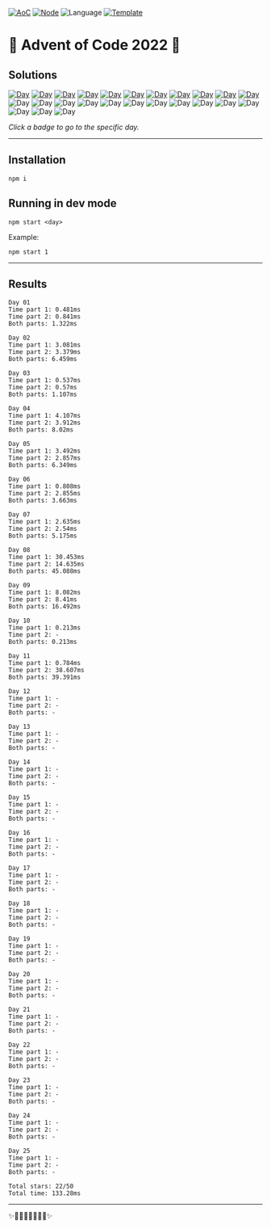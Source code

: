 <!-- Entries between SOLUTIONS and RESULTS tags are auto-generated -->

[![AoC](https://badgen.net/badge/AoC/2022/blue)](https://adventofcode.com/2022)
[![Node](https://badgen.net/badge/Node/v16.13.0+/blue)](https://nodejs.org/en/download/)
![Language](https://badgen.net/badge/Language/TypeScript/blue)
[![Template](https://badgen.net/badge/Template/aocrunner/blue)](https://github.com/caderek/aocrunner)

# 🎄 Advent of Code 2022 🎄

## Solutions

<!--SOLUTIONS-->

[![Day](https://badgen.net/badge/01/%E2%98%85%E2%98%85/green)](src/day01)
[![Day](https://badgen.net/badge/02/%E2%98%85%E2%98%85/green)](src/day02)
[![Day](https://badgen.net/badge/03/%E2%98%85%E2%98%85/green)](src/day03)
[![Day](https://badgen.net/badge/04/%E2%98%85%E2%98%85/green)](src/day04)
[![Day](https://badgen.net/badge/05/%E2%98%85%E2%98%85/green)](src/day05)
[![Day](https://badgen.net/badge/06/%E2%98%85%E2%98%85/green)](src/day06)
[![Day](https://badgen.net/badge/07/%E2%98%85%E2%98%85/green)](src/day07)
[![Day](https://badgen.net/badge/08/%E2%98%85%E2%98%85/green)](src/day08)
[![Day](https://badgen.net/badge/09/%E2%98%85%E2%98%85/green)](src/day09)
[![Day](https://badgen.net/badge/10/%E2%98%85%E2%98%85/green)](src/day10)
[![Day](https://badgen.net/badge/11/%E2%98%85%E2%98%85/green)](src/day11)
![Day](https://badgen.net/badge/12/%E2%98%86%E2%98%86/gray)
![Day](https://badgen.net/badge/13/%E2%98%86%E2%98%86/gray)
![Day](https://badgen.net/badge/14/%E2%98%86%E2%98%86/gray)
![Day](https://badgen.net/badge/15/%E2%98%86%E2%98%86/gray)
![Day](https://badgen.net/badge/16/%E2%98%86%E2%98%86/gray)
![Day](https://badgen.net/badge/17/%E2%98%86%E2%98%86/gray)
![Day](https://badgen.net/badge/18/%E2%98%86%E2%98%86/gray)
![Day](https://badgen.net/badge/19/%E2%98%86%E2%98%86/gray)
![Day](https://badgen.net/badge/20/%E2%98%86%E2%98%86/gray)
![Day](https://badgen.net/badge/21/%E2%98%86%E2%98%86/gray)
![Day](https://badgen.net/badge/22/%E2%98%86%E2%98%86/gray)
![Day](https://badgen.net/badge/23/%E2%98%86%E2%98%86/gray)
![Day](https://badgen.net/badge/24/%E2%98%86%E2%98%86/gray)
![Day](https://badgen.net/badge/25/%E2%98%86%E2%98%86/gray)

<!--/SOLUTIONS-->

_Click a badge to go to the specific day._

---

## Installation

```
npm i
```

## Running in dev mode

```
npm start <day>
```

Example:

```
npm start 1
```

---

## Results

<!--RESULTS-->

```
Day 01
Time part 1: 0.481ms
Time part 2: 0.841ms
Both parts: 1.322ms
```

```
Day 02
Time part 1: 3.081ms
Time part 2: 3.379ms
Both parts: 6.459ms
```

```
Day 03
Time part 1: 0.537ms
Time part 2: 0.57ms
Both parts: 1.107ms
```

```
Day 04
Time part 1: 4.107ms
Time part 2: 3.912ms
Both parts: 8.02ms
```

```
Day 05
Time part 1: 3.492ms
Time part 2: 2.857ms
Both parts: 6.349ms
```

```
Day 06
Time part 1: 0.808ms
Time part 2: 2.855ms
Both parts: 3.663ms
```

```
Day 07
Time part 1: 2.635ms
Time part 2: 2.54ms
Both parts: 5.175ms
```

```
Day 08
Time part 1: 30.453ms
Time part 2: 14.635ms
Both parts: 45.088ms
```

```
Day 09
Time part 1: 8.082ms
Time part 2: 8.41ms
Both parts: 16.492ms
```

```
Day 10
Time part 1: 0.213ms
Time part 2: -
Both parts: 0.213ms
```

```
Day 11
Time part 1: 0.784ms
Time part 2: 38.607ms
Both parts: 39.391ms
```

```
Day 12
Time part 1: -
Time part 2: -
Both parts: -
```

```
Day 13
Time part 1: -
Time part 2: -
Both parts: -
```

```
Day 14
Time part 1: -
Time part 2: -
Both parts: -
```

```
Day 15
Time part 1: -
Time part 2: -
Both parts: -
```

```
Day 16
Time part 1: -
Time part 2: -
Both parts: -
```

```
Day 17
Time part 1: -
Time part 2: -
Both parts: -
```

```
Day 18
Time part 1: -
Time part 2: -
Both parts: -
```

```
Day 19
Time part 1: -
Time part 2: -
Both parts: -
```

```
Day 20
Time part 1: -
Time part 2: -
Both parts: -
```

```
Day 21
Time part 1: -
Time part 2: -
Both parts: -
```

```
Day 22
Time part 1: -
Time part 2: -
Both parts: -
```

```
Day 23
Time part 1: -
Time part 2: -
Both parts: -
```

```
Day 24
Time part 1: -
Time part 2: -
Both parts: -
```

```
Day 25
Time part 1: -
Time part 2: -
Both parts: -
```

```
Total stars: 22/50
Total time: 133.28ms
```

<!--/RESULTS-->

---

✨🎄🎁🎄🎅🎄🎁🎄✨